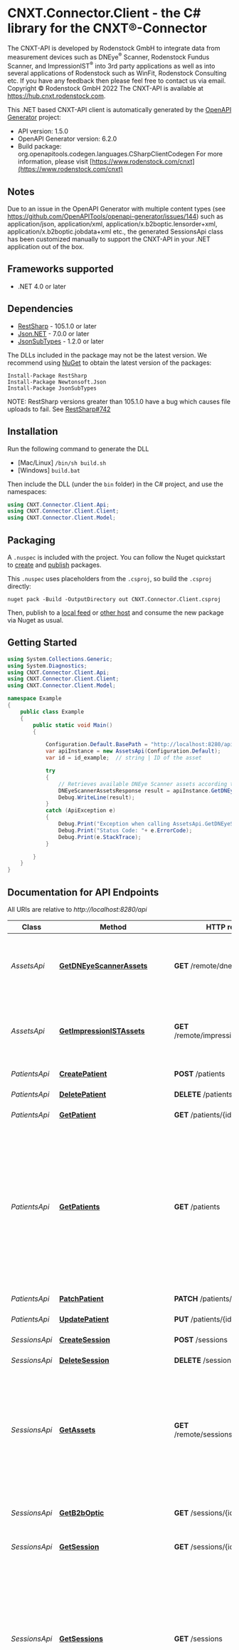 # CNXT.Connector.Client - the C# library for the CNXT®-Connector

The CNXT-API is developed by Rodenstock GmbH to integrate data from measurement devices such as DNEye<sup>®</sup> Scanner, Rodenstock Fundus Scanner, and ImpressionIST<sup>®</sup> into 3rd party applications as well as into several applications of Rodenstock such as WinFit, Rodenstock Consulting etc. If you have any feedback then please feel free to contact us via email. Copyright © Rodenstock GmbH 2022
The CNXT-API is available at https://hub.cnxt.rodenstock.com. 

This .NET based CNXT-API client is automatically generated by the [OpenAPI Generator](https://openapi-generator.tech) project:

- API version: 1.5.0
- OpenAPI Generator version: 6.2.0
- Build package: org.openapitools.codegen.languages.CSharpClientCodegen
    For more information, please visit [https://www.rodenstock.com/cnxt](https://www.rodenstock.com/cnxt)

## Notes


Due to an issue in the OpenAPI Generator with multiple content types (see https://github.com/OpenAPITools/openapi-generator/issues/144) such as application/json, application/xml, application/x.b2boptic.lensorder+xml, application/x.b2boptic.jobdata+xml etc., the generated SessionsApi class has been customized manually to support the CNXT-API in your .NET application out of the box.

## Frameworks supported


- .NET 4.0 or later

## Dependencies


- [RestSharp](https://www.nuget.org/packages/RestSharp) - 105.1.0 or later
- [Json.NET](https://www.nuget.org/packages/Newtonsoft.Json/) - 7.0.0 or later
- [JsonSubTypes](https://www.nuget.org/packages/JsonSubTypes/) - 1.2.0 or later

The DLLs included in the package may not be the latest version. We recommend using [NuGet](https://docs.nuget.org/consume/installing-nuget) to obtain the latest version of the packages:

```
Install-Package RestSharp
Install-Package Newtonsoft.Json
Install-Package JsonSubTypes
```

NOTE: RestSharp versions greater than 105.1.0 have a bug which causes file uploads to fail. See [RestSharp#742](https://github.com/restsharp/RestSharp/issues/742)

## Installation

Run the following command to generate the DLL

- [Mac/Linux] `/bin/sh build.sh`
- [Windows] `build.bat`

Then include the DLL (under the `bin` folder) in the C# project, and use the namespaces:

```csharp
using CNXT.Connector.Client.Api;
using CNXT.Connector.Client.Client;
using CNXT.Connector.Client.Model;

```


## Packaging

A `.nuspec` is included with the project. You can follow the Nuget quickstart to [create](https://docs.microsoft.com/en-us/nuget/quickstart/create-and-publish-a-package#create-the-package) and [publish](https://docs.microsoft.com/en-us/nuget/quickstart/create-and-publish-a-package#publish-the-package) packages.

This `.nuspec` uses placeholders from the `.csproj`, so build the `.csproj` directly:

```
nuget pack -Build -OutputDirectory out CNXT.Connector.Client.csproj
```

Then, publish to a [local feed](https://docs.microsoft.com/en-us/nuget/hosting-packages/local-feeds) or [other host](https://docs.microsoft.com/en-us/nuget/hosting-packages/overview) and consume the new package via Nuget as usual.


## Getting Started

```csharp
using System.Collections.Generic;
using System.Diagnostics;
using CNXT.Connector.Client.Api;
using CNXT.Connector.Client.Client;
using CNXT.Connector.Client.Model;

namespace Example
{
    public class Example
    {
        public static void Main()
        {

            Configuration.Default.BasePath = "http://localhost:8280/api";
            var apiInstance = new AssetsApi(Configuration.Default);
            var id = id_example;  // string | ID of the asset

            try
            {
                // Retrieves available DNEye Scanner assets according to the defined asset ID.
                DNEyeScannerAssetsResponse result = apiInstance.GetDNEyeScannerAssets(id);
                Debug.WriteLine(result);
            }
            catch (ApiException e)
            {
                Debug.Print("Exception when calling AssetsApi.GetDNEyeScannerAssets: " + e.Message );
                Debug.Print("Status Code: "+ e.ErrorCode);
                Debug.Print(e.StackTrace);
            }

        }
    }
}
```

## Documentation for API Endpoints

All URIs are relative to *http://localhost:8280/api*

Class | Method | HTTP request | Description
------------ | ------------- | ------------- | -------------
*AssetsApi* | [**GetDNEyeScannerAssets**](docs/AssetsApi.md#getdneyescannerassets) | **GET** /remote/dneye/{id}/assets | Retrieves available DNEye Scanner assets according to the defined asset ID.
*AssetsApi* | [**GetImpressionISTAssets**](docs/AssetsApi.md#getimpressionistassets) | **GET** /remote/impressionist/{id}/assets | Retrieves available ImpressionIST assets according to the defined asset ID.
*PatientsApi* | [**CreatePatient**](docs/PatientsApi.md#createpatient) | **POST** /patients | Creates a patient.
*PatientsApi* | [**DeletePatient**](docs/PatientsApi.md#deletepatient) | **DELETE** /patients/{id} | Deletes a patient.
*PatientsApi* | [**GetPatient**](docs/PatientsApi.md#getpatient) | **GET** /patients/{id} | Retrieves a patient by ID.
*PatientsApi* | [**GetPatients**](docs/PatientsApi.md#getpatients) | **GET** /patients | Retrieves a list of patients. The endpoint implements pagination by using links. Additionally, it is possible to filter by parameters such as lastName, firstName, createdAfter, updatedAfter or to sort ascending or descending.
*PatientsApi* | [**PatchPatient**](docs/PatientsApi.md#patchpatient) | **PATCH** /patients/{id} | Patches a patient.
*PatientsApi* | [**UpdatePatient**](docs/PatientsApi.md#updatepatient) | **PUT** /patients/{id} | Updates a patient.
*SessionsApi* | [**CreateSession**](docs/SessionsApi.md#createsession) | **POST** /sessions | Creates a session.
*SessionsApi* | [**DeleteSession**](docs/SessionsApi.md#deletesession) | **DELETE** /sessions/{id} | Deletes a session.
*SessionsApi* | [**GetAssets**](docs/SessionsApi.md#getassets) | **GET** /remote/sessions/{id}/assets | Retrieves available assets (images taken by ImpressionIST® , DNEye®  Scanner, Rodenstock Fundus Scanner etc.) according to the defined session ID.
*SessionsApi* | [**GetB2bOptic**](docs/SessionsApi.md#getb2boptic) | **GET** /sessions/{id}/b2boptic | Retrieves a session by ID represented as B2BOptic XML document.
*SessionsApi* | [**GetSession**](docs/SessionsApi.md#getsession) | **GET** /sessions/{id} | Retrieves a session by ID.
*SessionsApi* | [**GetSessions**](docs/SessionsApi.md#getsessions) | **GET** /sessions | Retrieves a list of sessions. This endpoint implements pagination by using links. Additionally, it is possible to filter by parameters such as patientId, externalId, createdAfter, updatedAfter or to sort ascending or descending.
*SessionsApi* | [**ImportB2BOptic**](docs/SessionsApi.md#importb2boptic) | **PUT** /sessions/{id} | Imports a B2BOptic XML document defined by the session ID. This B2BOptic XML document is assigned to an existing session via the defined session ID or assigned to this patient as a new session via the specified id of the session and specified first name, last name, or date of birth of the patient.
*SessionsApi* | [**ImportB2BOpticAsNewSession**](docs/SessionsApi.md#importb2bopticasnewsession) | **POST** /sessions | Imports a B2BOptic XML document as a new session which is assigned to an existing patient via Patient id. If the patient does not exist with the given patient id, a new patient is created and the new session is associated accordingly.
*SessionsApi* | [**PatchSession**](docs/SessionsApi.md#patchsession) | **PATCH** /sessions/{id} | Patches a session.
*SessionsApi* | [**UpdateSession**](docs/SessionsApi.md#updatesession) | **PUT** /sessions/{id} | Updates a session.


## Documentation for Models

 - [Model.AssetsResponse](docs/AssetsResponse.md)
 - [Model.AssetsResponseLinks](docs/AssetsResponseLinks.md)
 - [Model.AssetsResponseLinksDneyescanner](docs/AssetsResponseLinksDneyescanner.md)
 - [Model.AssetsResponseLinksImpressionist](docs/AssetsResponseLinksImpressionist.md)
 - [Model.B2BOptic](docs/B2BOptic.md)
 - [Model.DNEyeScannerAssetsResponse](docs/DNEyeScannerAssetsResponse.md)
 - [Model.DNEyeScannerAssetsResponseLinks](docs/DNEyeScannerAssetsResponseLinks.md)
 - [Model.ImpressionISTAssetsResponse](docs/ImpressionISTAssetsResponse.md)
 - [Model.ImpressionISTAssetsResponseLinks](docs/ImpressionISTAssetsResponseLinks.md)
 - [Model.PageInfo](docs/PageInfo.md)
 - [Model.PaginationLink](docs/PaginationLink.md)
 - [Model.PaginationLinkNext](docs/PaginationLinkNext.md)
 - [Model.Patient](docs/Patient.md)
 - [Model.PatientFilter](docs/PatientFilter.md)
 - [Model.PatientLink](docs/PatientLink.md)
 - [Model.PatientLinkPatient](docs/PatientLinkPatient.md)
 - [Model.PatientLinkSelf](docs/PatientLinkSelf.md)
 - [Model.PatientResponse](docs/PatientResponse.md)
 - [Model.PatientResponseAllOf](docs/PatientResponseAllOf.md)
 - [Model.PatientsResponse](docs/PatientsResponse.md)
 - [Model.Session](docs/Session.md)
 - [Model.SessionFilter](docs/SessionFilter.md)
 - [Model.SessionLink](docs/SessionLink.md)
 - [Model.SessionLinkB2bOptic](docs/SessionLinkB2bOptic.md)
 - [Model.SessionLinkPatient](docs/SessionLinkPatient.md)
 - [Model.SessionLinkSession](docs/SessionLinkSession.md)
 - [Model.SessionResponse](docs/SessionResponse.md)
 - [Model.SessionResponseAllOf](docs/SessionResponseAllOf.md)
 - [Model.SessionState](docs/SessionState.md)
 - [Model.SessionsResponse](docs/SessionsResponse.md)


## Documentation for Authorization

All endpoints do not require authentication or authorization unless the remotely available CNXT-Hub (see https://hub.cnxt.rodenstock.com) version is used.
